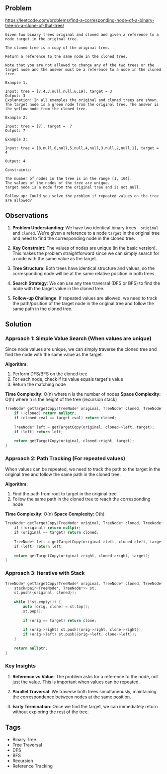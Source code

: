 ## Problem

https://leetcode.com/problems/find-a-corresponding-node-of-a-binary-tree-in-a-clone-of-that-tree/

```
Given two binary trees original and cloned and given a reference to a node target in the original tree.

The cloned tree is a copy of the original tree.

Return a reference to the same node in the cloned tree.

Note that you are not allowed to change any of the two trees or the target node and the answer must be a reference to a node in the cloned tree.

Example 1:

Input: tree = [7,4,3,null,null,6,19], target = 3
Output: 3
Explanation: In all examples the original and cloned trees are shown. The target node is a green node from the original tree. The answer is the yellow node from the cloned tree.

Example 2:

Input: tree = [7], target =  7
Output: 7

Example 3:

Input: tree = [8,null,6,null,5,null,4,null,3,null,2,null,1], target = 4

Output: 4

Constraints:

The number of nodes in the tree is in the range [1, 104].
The values of the nodes of the tree are unique.
target node is a node from the original tree and is not null.

Follow up: Could you solve the problem if repeated values on the tree are allowed?
```

## Observations

1. **Problem Understanding**: We have two identical binary trees - `original` and `cloned`. We're given a reference to a node `target` in the original tree and need to find the corresponding node in the cloned tree.

2. **Key Constraint**: The values of nodes are unique (in the basic version). This makes the problem straightforward since we can simply search for a node with the same value as the target.

3. **Tree Structure**: Both trees have identical structure and values, so the corresponding node will be at the same relative position in both trees.

4. **Search Strategy**: We can use any tree traversal (DFS or BFS) to find the node with the target value in the cloned tree.

5. **Follow-up Challenge**: If repeated values are allowed, we need to track the path/position of the target node in the original tree and follow the same path in the cloned tree.

## Solution

### Approach 1: Simple Value Search (When values are unique)

Since node values are unique, we can simply traverse the cloned tree and find the node with the same value as the target.

**Algorithm:**
1. Perform DFS/BFS on the cloned tree
2. For each node, check if its value equals target's value
3. Return the matching node

**Time Complexity:** O(n) where n is the number of nodes
**Space Complexity:** O(h) where h is the height of the tree (recursion stack)

```cpp
TreeNode* getTargetCopy(TreeNode* original, TreeNode* cloned, TreeNode* target) {
    if (!cloned) return nullptr;
    if (cloned->val == target->val) return cloned;
    
    TreeNode* left = getTargetCopy(original, cloned->left, target);
    if (left) return left;
    
    return getTargetCopy(original, cloned->right, target);
}
```

### Approach 2: Path Tracking (For repeated values)

When values can be repeated, we need to track the path to the target in the original tree and follow the same path in the cloned tree.

**Algorithm:**
1. Find the path from root to target in the original tree
2. Follow the same path in the cloned tree to reach the corresponding node

**Time Complexity:** O(n)
**Space Complexity:** O(h)

```cpp
TreeNode* getTargetCopy(TreeNode* original, TreeNode* cloned, TreeNode* target) {
    if (!original) return nullptr;
    if (original == target) return cloned;
    
    TreeNode* left = getTargetCopy(original->left, cloned->left, target);
    if (left) return left;
    
    return getTargetCopy(original->right, cloned->right, target);
}
```

### Approach 3: Iterative with Stack

```cpp
TreeNode* getTargetCopy(TreeNode* original, TreeNode* cloned, TreeNode* target) {
    stack<pair<TreeNode*, TreeNode*>> st;
    st.push({original, cloned});
    
    while (!st.empty()) {
        auto [orig, clone] = st.top();
        st.pop();
        
        if (orig == target) return clone;
        
        if (orig->right) st.push({orig->right, clone->right});
        if (orig->left) st.push({orig->left, clone->left});
    }
    
    return nullptr;
}
```

### Key Insights

1. **Reference vs Value**: The problem asks for a reference to the node, not just the value. This is important when values can be repeated.

2. **Parallel Traversal**: We traverse both trees simultaneously, maintaining the correspondence between nodes at the same position.

3. **Early Termination**: Once we find the target, we can immediately return without exploring the rest of the tree.

## Tags

- Binary Tree
- Tree Traversal
- DFS
- BFS
- Recursion
- Reference Tracking

